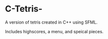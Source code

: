 # C-Tetris-
A version of tetris created in C++ using SFML.

Includes highscores, a menu, and speical pieces.
